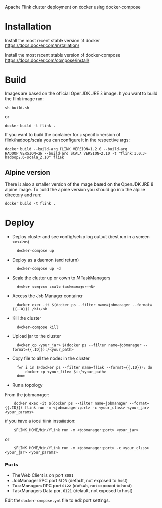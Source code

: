 Apache Flink cluster deployment on docker using docker-compose

# Installation

Install the most recent stable version of docker
https://docs.docker.com/installation/

Install the most recent stable version of docker-compose
https://docs.docker.com/compose/install/

# Build

Images are based on the official OpenJDK JRE 8 image. If you want to
build the flink image run:

    sh build.sh

or

    docker build -t flink .

If you want to build the container for a specific version of flink/hadoop/scala
you can configure it in the respective args:

    docker build --build-arg FLINK_VERSION=1.2.0 --build-arg HADOOP_VERSION=26 --build-arg SCALA_VERSION=2.10 -t "flink:1.0.3-hadoop2.6-scala_2.10" flink

## Alpine version

There is also a smaller version of the image based on the OpenJDK JRE 8 alpine image. To build the alpine version you should go into the alpine directory and run:

    docker build -t flink .

# Deploy

- Deploy cluster and see config/setup log output (best run in a screen session)

        docker-compose up

- Deploy as a daemon (and return)

        docker-compose up -d

- Scale the cluster up or down to *N* TaskManagers

        docker-compose scale taskmanager=<N>

- Access the Job Manager container

        docker exec -it $(docker ps --filter name=jobmanager --format={{.ID}}) /bin/sh

- Kill the cluster

        docker-compose kill

- Upload jar to the cluster

        docker cp <your_jar> $(docker ps --filter name=jobmanager --format={{.ID}}):/<your_path>

- Copy file to all the nodes in the cluster

        for i in $(docker ps --filter name=flink --format={{.ID}}); do
            docker cp <your_file> $i:/<your_path>
        done

- Run a topology

From the jobmanager:

        docker exec -it $(docker ps --filter name=jobmanager --format={{.ID}}) flink run -m <jobmanager:port> -c <your_class> <your_jar> <your_params>

If you have a local flink installation:

        $FLINK_HOME/bin/flink run -m <jobmanager:port> <your_jar>

or

        $FLINK_HOME/bin/flink run -m <jobmanager:port> -c <your_class> <your_jar> <your_params>

### Ports

- The Web Client is on port `8081`
- JobManager RPC port `6123` (default, not exposed to host)
- TaskManagers RPC port `6122` (default, not exposed to host)
- TaskManagers Data port `6121` (default, not exposed to host)

Edit the `docker-compose.yml` file to edit port settings.
